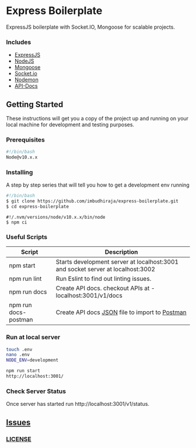 # Express Boilerplate

ExpressJS boilerplate with Socket.IO, Mongoose for scalable projects.

### Includes

- [ExpressJS](https://expressjs.com)
- [NodeJS](https://nodejs.org/en/)
- [Mongoose](http://mongoosejs.com/docs/guide.html)
- [Socket.io](https://socket.io/docs)
- [Nodemon](https://nodemon.io/)
- [API-Docs](http://apidocjs.com)

## Getting Started

These instructions will get you a copy of the project up and running on your local machine for development and testing purposes.

### Prerequisites

```bash
#!/bin/bash
Node@v10.x.x
```

### Installing

A step by step series that will tell you how to get a development env running

```bash
#!/bin/bash
$ git clone https://github.com/imbudhiraja/express-boilerplate.git
$ cd express-boilerplate
```

```node
#!/.nvm/versions/node/v10.x.x/bin/node
$ npm ci
```

### Useful Scripts

| Script | Description |
| ------ | ------ |
| npm start | Starts development server at localhost:3001 and socket server at localhost:3002 |
| npm run lint | Run Eslint to find out linting issues. |
| npm run docs | Create API docs. checkout APIs at - localhost:3001/v1/docs |
| npm run docs-postman | Create API docs [JSON](https://developer.mozilla.org/en-US/docs/Web/JavaScript/Reference/Global_Objects/JSON) file to import to [Postman](https://www.getpostman.com) |

### Run at local server

```bash
touch .env
nano .env
NODE_ENV=development

npm run start
http://localhost:3001/
```

### Check Server Status
Once server has started run http://localhost:3001/v1/status.

## [Issues](https://github.com/imbudhiraja/express-boilerplate.git/issues)
### [LICENSE](https://github.com/imbudhiraja/express-boilerplate/blob/master/LICENSE)


